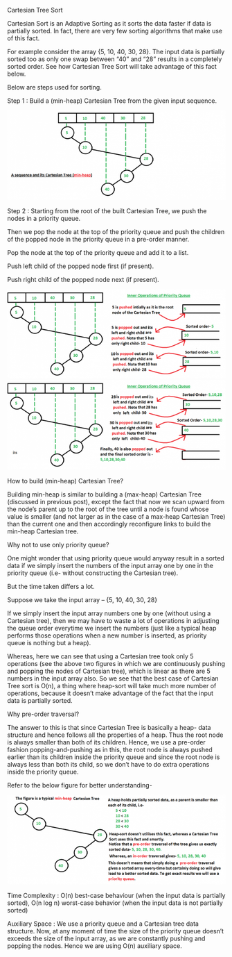 Cartesian Tree Sort

Cartesian Sort is an Adaptive Sorting as it sorts the data faster if data is partially sorted. In fact, there are very few sorting algorithms that make use of this fact.

For example consider the array {5, 10, 40, 30, 28}. The input data is partially sorted too as only one swap between “40” and “28” results in a completely sorted order. See how Cartesian Tree Sort will take advantage of this fact below.

Below are steps used for sorting.

Step 1 : Build a (min-heap) Cartesian Tree from the given input sequence.

![img.png](infoimgs/img.png)

Step 2 : Starting from the root of the built Cartesian Tree, we push the nodes in a priority queue.

Then we pop the node at the top of the priority queue and push the children of the popped node in the priority queue in a pre-order manner.

Pop the node at the top of the priority queue and add it to a list.

Push left child of the popped node first (if present).

Push right child of the popped node next (if present).

![img_1.png](infoimgs/img_1.png)
![img_2.png](infoimgs/img_2.png)

How to build (min-heap) Cartesian Tree?

Building min-heap is similar to building a (max-heap) Cartesian Tree (discussed in previous post), except the fact that now we scan upward from the node’s parent up to the root of the tree until a node is found whose value is smaller (and not larger as in the case of a max-heap Cartesian Tree) than the current one and then accordingly reconfigure links to build the min-heap Cartesian tree.

Why not to use only priority queue?

One might wonder that using priority queue would anyway result in a sorted data if we simply insert the numbers of the input array one by one in the priority queue (i.e- without constructing the Cartesian tree).

But the time taken differs a lot.

Suppose we take the input array – {5, 10, 40, 30, 28}

If we simply insert the input array numbers one by one (without using a Cartesian tree), then we may have to waste a lot of operations in adjusting the queue order everytime we insert the numbers (just like a typical heap performs those operations when a new number is inserted, as priority queue is nothing but a heap).

Whereas, here we can see that using a Cartesian tree took only 5 operations (see the above two figures in which we are continuously pushing and popping the nodes of Cartesian tree), which is linear as there are 5 numbers in the input array also. So we see that the best case of Cartesian Tree sort is O(n), a thing where heap-sort will take much more number of operations, because it doesn’t make advantage of the fact that the input data is partially sorted.

Why pre-order traversal?

The answer to this is that since Cartesian Tree is basically a heap- data structure and hence follows all the properties of a heap. Thus the root node is always smaller than both of its children. Hence, we use a pre-order fashion popping-and-pushing as in this, the root node is always pushed earlier than its children inside the priority queue and since the root node is always less than both its child, so we don’t have to do extra operations inside the priority queue.

Refer to the below figure for better understanding-

![img_3.png](infoimgs/img_3.png)

Time Complexity : O(n) best-case behaviour (when the input data is partially sorted), O(n log n) worst-case behavior (when the input data is not partially sorted)

Auxiliary Space : We use a priority queue and a Cartesian tree data structure. Now, at any moment of time the size of the priority queue doesn’t exceeds the size of the input array, as we are constantly pushing and popping the nodes. Hence we are using O(n) auxiliary space.